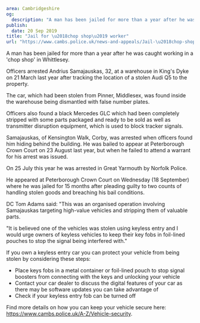 ```yaml
area: Cambridgeshire
og:
  description: "A man has been jailed for more than a year after he was caught working in a \u2018chop shop\u2019 in Whittlesey."
publish:
  date: 20 Sep 2019
title: "Jail for \u2018chop shop\u2019 worker"
url: "https://www.cambs.police.uk/news-and-appeals/Jail-\u2018chop-shop\u2019-worker"
```

A man has been jailed for more than a year after he was caught working in a 'chop shop' in Whittlesey.

Officers arrested Andrius Samajauskas, 32, at a warehouse in King's Dyke on 21 March last year after tracking the location of a stolen Audi Q5 to the property.

The car, which had been stolen from Pinner, Middlesex, was found inside the warehouse being dismantled with false number plates.

Officers also found a black Mercedes GLC which had been completely stripped with some parts packaged and ready to be sold as well as transmitter disruption equipment, which is used to block tracker signals.

Samajauskas, of Kensington Walk, Corby, was arrested when officers found him hiding behind the building. He was bailed to appear at Peterborough Crown Court on 23 August last year, but when he failed to attend a warrant for his arrest was issued.

On 25 July this year he was arrested in Great Yarmouth by Norfolk Police.

He appeared at Peterborough Crown Court on Wednesday (18 September) where he was jailed for 15 months after pleading guilty to two counts of handling stolen goods and breaching his bail conditions.

DC Tom Adams said: "This was an organised operation involving Samajauskas targeting high-value vehicles and stripping them of valuable parts.

"It is believed one of the vehicles was stolen using keyless entry and I would urge owners of keyless vehicles to keep their key fobs in foil-lined pouches to stop the signal being interfered with."

If you own a keyless entry car you can protect your vehicle from being stolen by considering these steps:

 * Place keys fobs in a metal container or foil-lined pouch to stop signal boosters from connecting with the keys and unlocking your vehicle
 * Contact your car dealer to discuss the digital features of your car as there may be software updates you can take advantage of
 * Check if your keyless entry fob can be turned off

Find more details on how you can keep your vehicle secure here: https://www.cambs.police.uk/A-Z/Vehicle-security.
